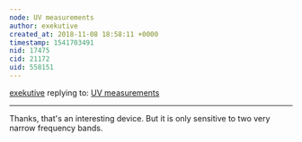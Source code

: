 ```yaml
---
node: UV measurements
author: exekutive
created_at: 2018-11-08 18:58:11 +0000
timestamp: 1541703491
nid: 17475
cid: 21172
uid: 558151
---
```




[exekutive](../profile/exekutive) replying to: [UV measurements](../notes/exekutive/11-06-2018/uv-measurements)

----
Thanks, that's an interesting device. But it is only sensitive to two very narrow frequency bands.